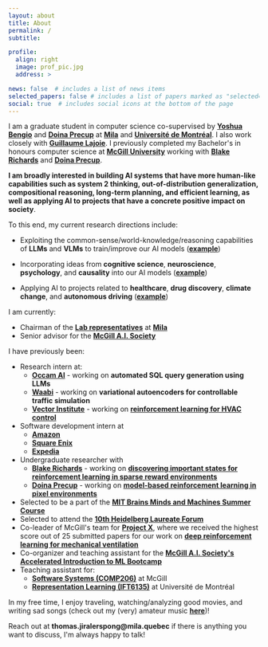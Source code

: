 ```yaml
---
layout: about
title: About
permalink: /
subtitle:

profile:
  align: right
  image: prof_pic.jpg
  address: >

news: false  # includes a list of news items
selected_papers: false # includes a list of papers marked as "selected={true}"
social: true  # includes social icons at the bottom of the page
---
```


I am a graduate student in computer science co-supervised by __[Yoshua Bengio](https://yoshuabengio.org/)__ and __[Doina Precup](https://mila.quebec/en/person/doina-precup/)__ at __[Mila](https://mila.quebec/en/)__ and __[Université de Montréal](https://www.umontreal.ca/)__. I also work closely with __[Guillaume Lajoie](https://www.guillaumelajoie.com/)__. I previously completed my Bachelor's in honours computer science at __[McGill University](https://www.mcgill.ca/)__ working with __[Blake Richards](https://mila.quebec/en/person/blake-richards/)__ and __[Doina Precup](https://cs.mcgill.ca/~dprecup/)__.

__I am broadly interested in building AI systems that have more human-like capabilities such as system 2 thinking, out-of-distribution generalization, compositional reasoning, long-term planning, and efficient learning, as well as applying AI to projects that have a concrete positive impact on society__.

To this end, my current research directions include:
- Exploiting the common-sense/world-knowledge/reasoning capabilities of __LLMs__ and __VLMs__ to train/improve our AI models (__[example](https://arxiv.org/pdf/2402.01207.pdf)__)

- Incorporating ideas from __cognitive science__, __neuroscience__, __psychology__, and __causality__ into our AI models (__[example](https://arxiv.org/pdf/2210.05845.pdf)__)

- Applying AI to projects related to __healthcare__, __drug discovery__, __climate change__, and __autonomous driving__ (__[example](https://ojs.aaai.org/index.php/AAAI/article/view/26862)__)

<!-- 
My primary research interests are:
- Incorporating ideas from __cognitive science__, __neuroscience__, and __causality__ into our AI models/RL agents in order to give them more human-like capabilities such as __out-of-distribution generalization__, __compositional reasoning__, and __long-term planning__

- Exploiting the capabilities of __LLMs__ to help train/improve our AI models/RL agents

<!-- - Understanding the capabilities and limitations of __LLMs__/__diffusion models__ as well as developing new LLM/diffusion model architectures/training paradigms -->
<!-- 
- Applying artificial intelligence to projects that have a __concrete positive impact on society__, by tackling problems related to __drug discovery__, __healthcare__, __climate change__, __autonomous driving__, etc. --> 

I am currently:
- Chairman of the __[Lab representatives](https://mila.quebec/en/mila-lab-reps/)__ at __[Mila](https://mila.quebec/en/)__
- Senior advisor for the __[McGill A.I. Society](https://mcgillai.com/)__
<!-- - is to __take inspiration from human cognition to develop independent and useful artificial intelligence systems which have a positive impact on society.__ -->

I have previously been:
- Research intern at:
  - __[Occam AI](https://www.occam.ai/)__ - working on __automated SQL query generation using LLMs__
  - __[Waabi](https://waabi.ai/)__ - working on __variational autoencoders for controllable traffic simulation__ 
  - __[Vector Institute](https://vectorinstitute.ai/)__ - working on __[reinforcement learning for HVAC control](https://arxiv.org/abs/2308.05711)__
- Software development intern at 
  - __[Amazon](https://www.amazon.ca/)__
  - __[Square Enix](https://www.square-enix.com/)__
  - __[Expedia](https://www.expedia.ca/)__
- Undergraduate researcher with
  - __[Blake Richards](https://mila.quebec/en/person/blake-richards/)__ - working on __[discovering important states for reinforcement learning in sparse reward environments](https://arxiv.org/abs/2210.05845)__ 
  - __[Doina Precup](https://cs.mcgill.ca/~dprecup/)__ - working on __[model-based reinforcement learning in pixel environments](https://arxiv.org/abs/2310.09997)__
- Selected to be a part of the __[MIT Brains Minds and Machines Summer Course](https://cbmm.mit.edu/summer-school)__
- Selected to attend the __[10th Heidelberg Laureate Forum](https://www.heidelberg-laureate-forum.org/forum/10th-hlf-2023.html)__ 
- Co-leader of McGill's team for __[Project X](https://www.uoft.ai/projectx)__, where we received the highest score out of 25 submitted papers for our work on __[deep reinforcement learning for mechanical ventilation](https://ojs.aaai.org/index.php/AAAI/article/view/26862)__
- Co-organizer and teaching assistant for the __[McGill A.I. Society's Accelerated Introduction to ML Bootcamp](https://mcgillai.com/mais202)__
- Teaching assistant for:
  - __[Software Systems (COMP206)](https://www.mcgill.ca/study/2024-2025/courses/comp-206)__ at McGill
  - __[Representation Learning (IFT6135)](https://sites.google.com/mila.quebec/ift6135-a2023/course-description)__ at Université de Montréal


<!-- 
I completed my Bachelor's in Honours Computer Science at __[McGill University](https://www.mcgill.ca/)__ where I worked with __[Professor Blake Richards](https://www.mcgill.ca/neuro/blake-richards-phd)__ and __[Dr. Chen Sun](https://linclab.mila.quebec/team/chen)__ on identifying important states for reinforcement learning in sparse reward environments, as well as with __[Professor Doina Precup](https://mila.quebec/en/person/doina-precup/)__ and __[Dr. Khimya Khetarpal](https://kkhetarpal.github.io/)__ on temporally extended models and planning using option models in pixel environments.

I was also previously an intern at __[Expedia](https://www.expedia.ca/)__, __[Square Enix](https://www.square-enix.com/)__, __[Amazon](https://www.amazon.ca/)__, the __[Vector Institute](https://vectorinstitute.ai/)__ and __[Waabi](https://waabi.ai/)__, as well as a __Technical Project Manager for the [McGill A.I. Society](https://mcgillai.com/)__, where I helped to organize, run, and teach __[MAIS 202](https://mcgillai.com/mais202)__, the Accelerated Introduction to ML Bootcamp every semester.

In 2022, I was a part of McGill's team in __[Project X](https://www.uoft.ai/projectx)__, a machine learning research competition organized by the University of Toronto. Our paper on using deep conservative reinforcement learning for mechanical ventilation treatment (which I co-first authored) received the highest score out of all 25 papers submitted to the competition, winning in the clinical practice category. 

I was also fortunate to be selected to participate in the __[10th Heidelberg Laureate Forum](https://www.heidelberg-laureate-forum.org/forum/10th-hlf-2023.html)__. -->
In my free time, I enjoy traveling, watching/analyzing good movies, and writing sad songs (check out my (very) amateur music __[here](https://soundcloud.com/jirato)__)! 

Reach out at __thomas.jiralerspong@mila.quebec__ if there is anything you want to discuss, I'm always happy to talk!

<!-- I am currently completing a research internship at __[Waabi](https://waabi.ai/)__, where I am working with __[Kelvin Wong](http://www.cs.toronto.edu/~kelvinwong/)__ and __[Chris Zhang](https://www.cs.toronto.edu/~cjhzhang/)__ on developing a realistic probabilistic traffic simulation using deep generative models.

I completed my Bachelor's in Honours Computer Science at __[McGill University](https://www.mcgill.ca/)__ where I worked with __[Professor Blake Richards](https://www.mcgill.ca/neuro/blake-richards-phd)__ and __[Dr. Chen Sun](https://linclab.mila.quebec/team/chen)__ in the __[LiNC lab](https://linclab.mila.quebec/home)__ on identifying important states for reinforcement learning in sparse reward environments, as well as with __[Professor Doina Precup](https://mila.quebec/en/person/doina-precup/)__ and __[Dr. Khimya Khetarpal](https://kkhetarpal.github.io/)__ in the __[Reasoning and Learning Lab](http://rl.cs.mcgill.ca/)__ on temporally extended models and planning using option models in pixel environments.

I was previously a __machine learning intern at the [Vector Institute for Artificial Intelligence](https://vectorinstitute.ai/)__, where I developed a reinforcement learning system for energy efficient data center HVAC control, did __research on statistical modelling with [Professor Christian Genest](https://www.math.mcgill.ca/cgenest/)__ and __[Dr. Bouchra Nasri](https://www.bouchrarnasri.com/)__ from the McGill Department of Mathematics and Statistics, completed internships at __AWS__, __Expedia__ and __Square Enix__,  and was a __Teaching Assistant for COMP206 (Software Systems) at McGill__.

I was also previously a __Technical Project Manager for the [McGill A.I. Society](https://mcgillai.com/)__, where I helped to organize, run, and teach __[MAIS 202](https://mcgillai.com/mais202)__, the Accelerated Introduction to ML Bootcamp, every semester (~30 students), and performed administrative tasks for the club. I am now a __Senior Advisor for the [McGill A.I. Society](https://mcgillai.com/)__, giving general advice and guidance to current club members.
 -->
